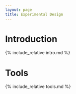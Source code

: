 ```yaml
---
layout: page
title: Experimental Design
---
```


# Introduction

{% include_relative intro.md %}


# Tools
{% include_relative tools.md %}

